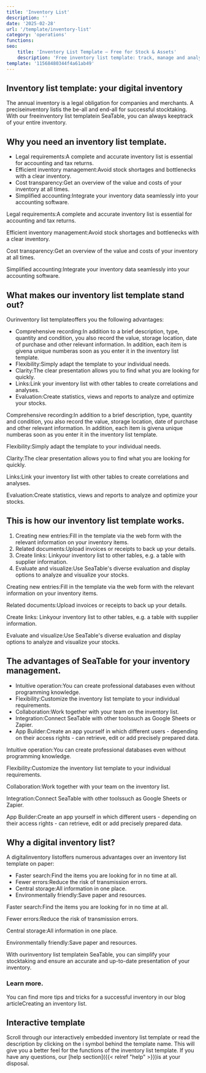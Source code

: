 ```yaml
---
title: 'Inventory List'
description: ''
date: '2025-02-28'
url: '/template/inventory-list'
category: 'operations'
functions:
seo:
    title: 'Inventory List Template – Free for Stock & Assets'
    description: 'Free inventory list template: track, manage and analyze items, stock and assets easily. Centralized data, visual reports & exports.'
template: '11568480344f4a61ab49'
---
```


## Inventory list template: your digital inventory

The annual inventory is a legal obligation for companies and merchants. A preciseinventory listis the be-all and end-all for successful stocktaking. With our freeinventory list templatein SeaTable, you can always keeptrack of your entire inventory.

## Why you need an inventory list template.

- Legal requirements:A complete and accurate inventory list is essential for accounting and tax returns.
- Efficient inventory management:Avoid stock shortages and bottlenecks with a clear inventory.
- Cost transparency:Get an overview of the value and costs of your inventory at all times.
- Simplified accounting:Integrate your inventory data seamlessly into your accounting software.

Legal requirements:A complete and accurate inventory list is essential for accounting and tax returns.

Efficient inventory management:Avoid stock shortages and bottlenecks with a clear inventory.

Cost transparency:Get an overview of the value and costs of your inventory at all times.

Simplified accounting:Integrate your inventory data seamlessly into your accounting software.

## What makes our inventory list template stand out?

Ourinventory list templateoffers you the following advantages:

- Comprehensive recording:In addition to a brief description, type, quantity and condition, you also record the value, storage location, date of purchase and other relevant information. In addition, each item is givena unique numberas soon as you enter it in the inventory list template.
- Flexibility:Simply adapt the template to your individual needs.
- Clarity:The clear presentation allows you to find what you are looking for quickly.
- Links:Link your inventory list with other tables to create correlations and analyses.
- Evaluation:Create statistics, views and reports to analyze and optimize your stocks.

Comprehensive recording:In addition to a brief description, type, quantity and condition, you also record the value, storage location, date of purchase and other relevant information. In addition, each item is givena unique numberas soon as you enter it in the inventory list template.

Flexibility:Simply adapt the template to your individual needs.

Clarity:The clear presentation allows you to find what you are looking for quickly.

Links:Link your inventory list with other tables to create correlations and analyses.

Evaluation:Create statistics, views and reports to analyze and optimize your stocks.

## This is how our inventory list template works.

1. Creating new entries:Fill in the template via the web form with the relevant information on your inventory items.
1. Related documents:Upload invoices or receipts to back up your details.
1. Create links: Linkyour inventory list to other tables, e.g. a table with supplier information.
1. Evaluate and visualize:Use SeaTable's diverse evaluation and display options to analyze and visualize your stocks.

Creating new entries:Fill in the template via the web form with the relevant information on your inventory items.

Related documents:Upload invoices or receipts to back up your details.

Create links: Linkyour inventory list to other tables, e.g. a table with supplier information.

Evaluate and visualize:Use SeaTable's diverse evaluation and display options to analyze and visualize your stocks.

## The advantages of SeaTable for your inventory management.

- Intuitive operation:You can create professional databases even without programming knowledge.
- Flexibility:Customize the inventory list template to your individual requirements.
- Collaboration:Work together with your team on the inventory list.
- Integration:Connect SeaTable with other toolssuch as Google Sheets or Zapier.
- App Builder:Create an app yourself in which different users - depending on their access rights - can retrieve, edit or add precisely prepared data.

Intuitive operation:You can create professional databases even without programming knowledge.

Flexibility:Customize the inventory list template to your individual requirements.

Collaboration:Work together with your team on the inventory list.

Integration:Connect SeaTable with other toolssuch as Google Sheets or Zapier.

App Builder:Create an app yourself in which different users - depending on their access rights - can retrieve, edit or add precisely prepared data.

## Why a digital inventory list?

A digitalinventory listoffers numerous advantages over an inventory list template on paper:

- Faster search:Find the items you are looking for in no time at all.
- Fewer errors:Reduce the risk of transmission errors.
- Central storage:All information in one place.
- Environmentally friendly:Save paper and resources.

Faster search:Find the items you are looking for in no time at all.

Fewer errors:Reduce the risk of transmission errors.

Central storage:All information in one place.

Environmentally friendly:Save paper and resources.

With ourinventory list templatein SeaTable, you can simplify your stocktaking and ensure an accurate and up-to-date presentation of your inventory.

### Learn more.

You can find more tips and tricks for a successful inventory in our blog articleCreating an inventory list.

## Interactive template

Scroll through our interactively embedded inventory list template or read the description by clicking on the i symbol behind the template name. This will give you a better feel for the functions of the inventory list template. If you have any questions, our [help section]({{< relref "help" >}})is at your disposal.

​
